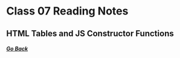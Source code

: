 # Class 07 Reading Notes

## HTML Tables and JS Constructor Functions

##### [Go Back](code_201_reading_notes.md)